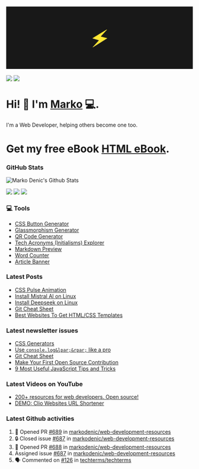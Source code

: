 ![Repository Banner](banner.png)

[![](https://komarev.com/ghpvc/?username=markoDenic&color=blue&label=Profile%20Views)](https://github.com/markoDenic/markoDenic)
[![](https://img.shields.io/github/followers/markoDenic?label=GitHub%20Followers)](https://github.com/markoDenic)

# Hi! 👋 I'm [Marko](https://markodenic.com) 💻.

I'm a Web Developer, helping others become one too.

# Get my free eBook [HTML eBook](https://markodenic.tech/html-ebook).

### GitHub Stats

![Marko Denic's Github Stats](https://github-readme-stats.vercel.app/api?username=markoDenic&theme=dark)

[![](https://img.shields.io/badge/linkedin-%230077B5.svg?&style=for-the-badge&logo=linkedin&logoColor=white0e76a8)](https://www.linkedin.com/in/denicmarko/)
[![](https://img.shields.io/badge/twitter-%230077B5.svg?&style=for-the-badge&logo=twitter&logoColor=white&color=00acee)](https://x.com/denicmarko) 
[![](https://img.shields.io/badge/instagram-%230077B5.svg?&style=for-the-badge&logo=instagram&logoColor=white&color=8a3ab9)](https://www.instagram.com/denicmarko_/)

### 💻 Tools
- [CSS Button Generator](https://markodenic.com/tools/buttons-generator/)
- [Glassmorphism Generator](https://markodenic.com/tools/glassmorphism-css-generator/)
- [QR Code Generator](https://markodenic.com/tools/qr-code-generator/)
- [Tech Acronyms (Initialisms) Explorer](https://markodenic.com/tools/tech-acronyms-explorer/)
- [Markdown Preview](https://freecodetools.org/markdown-preview/)
- [Word Counter](https://freecodetools.org/word-counter/)
- [Article Banner](https://articlebanner.com/)

### Latest Posts
<!-- BLOG-POST-LIST:START -->
- [CSS Pulse Animation](https://markodenic.com/css-pulse-animation/)
- [Install Mistral AI on Linux](https://markodenic.com/install-mistral-ai-on-linux/)
- [Install Deepseek on Linux](https://markodenic.com/install-deepseek-on-linux/)
- [Git Cheat Sheet](https://markodenic.com/git-cheat-sheet/)
- [Best Websites To Get HTML/CSS Templates](https://markodenic.com/best-websites-to-get-html-css-templates/)
<!-- BLOG-POST-LIST:END -->

### Latest newsletter issues
<!-- NEWSLETTER-ISSUES-LIST:START -->
- [CSS Generators](https://markodenic.tech/css-generators/)
- [Use `console.log&lpar;&rpar;` like a pro](https://markodenic.tech/use-console-log-like-a-pro/)
- [Git Cheat Sheet](https://markodenic.tech/git-cheat-sheet/)
- [Make Your First Open Source Contribution](https://markodenic.tech/make-your-first-open-source-contribution/)
- [9 Most Useful JavaScript Tips and Tricks](https://markodenic.tech/9-most-useful-javascript-tips-and-tricks/)
<!-- NEWSLETTER-ISSUES-LIST:END -->

### Latest Videos on YouTube
<!-- YOUTUBE-VIDEOS-LIST:START -->
- [200+ resources for web developers. Open source!](https://www.youtube.com/watch?v=bDUrWz6ws9U)
- [DEMO: Clio Websites URL Shortener](https://www.youtube.com/watch?v=F_JDmwrbqVY)
<!-- YOUTUBE-VIDEOS-LIST:END --> 

### Latest Github activities
<!--START_SECTION:activity-->
1. 💪 Opened PR [#689](undefined) in [markodenic/web-development-resources](https://github.com/markodenic/web-development-resources)
2. 🔒 Closed issue [#687](https://github.com/markodenic/web-development-resources/issues/687) in [markodenic/web-development-resources](https://github.com/markodenic/web-development-resources)
3. 💪 Opened PR [#688](undefined) in [markodenic/web-development-resources](https://github.com/markodenic/web-development-resources)
4.  Assigned issue [#687](https://github.com/markodenic/web-development-resources/issues/687) in [markodenic/web-development-resources](https://github.com/markodenic/web-development-resources)
5. 🗣 Commented on [#126](https://github.com/techterms/techterms/pull/126#issuecomment-3396944076) in [techterms/techterms](https://github.com/techterms/techterms)
<!--END_SECTION:activity-->


